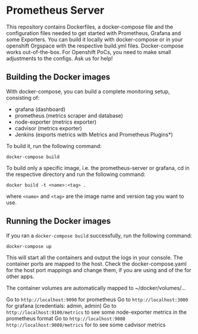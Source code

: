 # Prometheus Server

This repository contains Dockerfiles, a docker-compose file and the configuration files needed to get started with Prometheus, Grafana and some Exporters. You can build it locally with docker-compose or in your openshift Orgspace with the respective build.yml files. Docker-compose works out-of-the-box. For Openshift PoCs, you need to make small adjustments to the configs. Ask us for help!

## Building the Docker images

With docker-compose, you can build a complete monitoring setup, consisting of:
- grafana (dashboard)
- prometheus (metrics scraper and database)
- node-exporter (metrics exporter)
- cadvisor (metrics exporter)
- Jenkins (exports metrics with Metrics and Prometheus Plugins*)

To build it, run the following command:
```
docker-compose build
```

To build only a specific image, i.e. the prometheus-server or grafana, cd in the respective directory and run
the following command:
```
docker build -t <name>:<tag> .
```

where `<name>` and `<tag>` are the image name and version tag you want to use.

## Running the Docker images

If you ran a `docker-compose build` successfully, run the following command:
```
docker-compose up
```
This will start all the containers and output the logs in your console.
The container ports are mapped to the host. Check the docker-compose.yaml for the host port mappings and change them, if you are using and of the for other apps.

The container volumes are automatically mapped to ~/docker/volumes/...

Go to `http://localhost:9090` for prometheus
Go to `http://localhost:3000` for grafana (credentials: admin, admin)
Go to `http://localhost:9100/metrics` to see some node-exporter metrics in the prometheus format
Go to `http://localhost:9080` `http://localhost:9080/metrics` for to see some cadvisor metrics
